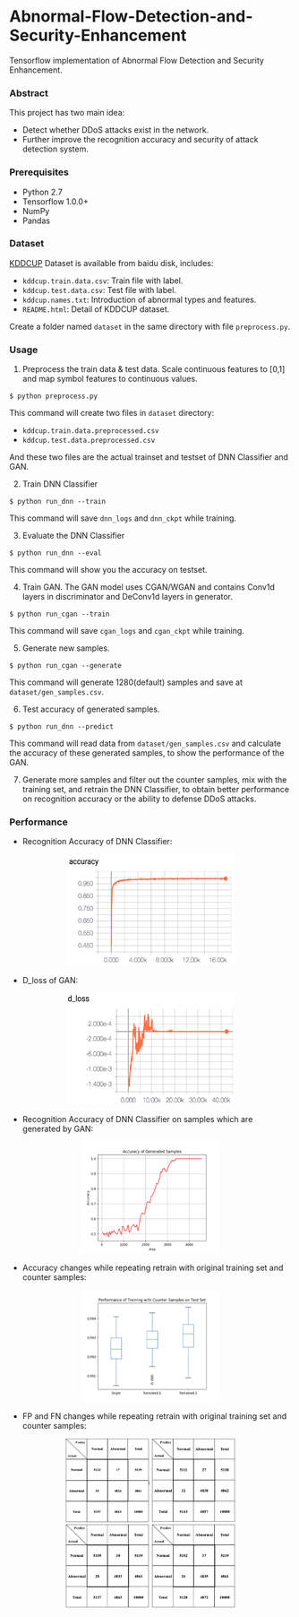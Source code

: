 # Abnormal-Flow-Detection-and-Security-Enhancement

Tensorflow implementation of Abnormal Flow Detection and Security Enhancement.

### Abstract

This project has two main idea:

* Detect whether DDoS attacks exist in the network.
* Further improve the recognition accuracy and security of attack detection system.

### Prerequisites

* Python 2.7
* Tensorflow 1.0.0+
* NumPy
* Pandas

### Dataset

[KDDCUP](https://pan.baidu.com/s/1cBBBSM) Dataset is available from baidu disk, includes:

* <code>kddcup.train.data.csv</code>: Train file with label.
* <code>kddcup.test.data.csv</code>: Test file with label.
* <code>kddcup.names.txt</code>: Introduction of abnormal types and features.
* <code>README.html</code>: Detail of KDDCUP dataset.

Create a folder named <code>dataset</code> in the same directory with file <code>preprocess.py</code>.

### Usage

1. Preprocess the train data & test data. Scale continuous features to [0,1] and map symbol features to continuous values.

```
$ python preprocess.py
```

This command will create two files in <code>dataset</code> directory:

* <code>kddcup.train.data.preprocessed.csv</code>
* <code>kddcup.test.data.preprocessed.csv</code>

And these two files are the actual trainset and testset of DNN Classifier and GAN.

2. Train DNN Classifier

```
$ python run_dnn --train
```

This command will save <code>dnn\_logs</code> and <code>dnn\_ckpt</code> while training.

3. Evaluate the DNN Classifier

```
$ python run_dnn --eval
```

This command will show you the accuracy on testset.

4. Train GAN. The GAN model uses CGAN/WGAN and contains Conv1d layers in discriminator and DeConv1d layers in generator.

```
$ python run_cgan --train
```

This command will save <code>cgan\_logs</code> and <code>cgan\_ckpt</code> while training.

5. Generate new samples.

```
$ python run_cgan --generate
```

This command will generate 1280(default) samples and save at <code>dataset/gen\_samples.csv</code>.

6. Test accuracy of generated samples.

```
$ python run_dnn --predict
```

This command will read data from <code>dataset/gen\_samples.csv</code> and calculate the accuracy of these generated samples, to show the performance of the GAN.

7. Generate more samples and filter out the counter samples, mix with the training set, and retrain the DNN Classifier, to obtain better performance on recognition accuracy or the ability to defense DDoS attacks.

### Performance

* Recognition Accuracy of DNN Classifier:

<div align="center"><img src="img/dnn-accuracy.png" width="300px" height="200px"></div>

* D_loss of GAN:

<div align="center"><img src="img/cgan-d-loss.png" width="300px" height="200px"></div>

* Recognition Accuracy of DNN Classifier on samples which are generated by GAN:

<div align="center"><img src="img/cgan-accuracy-of-generated-samples.png" width="250px" height="200px"></div>

* Accuracy changes while repeating retrain with original training set and counter samples:

<div align="center"><img src="img/counter-accuracy.png" width="250px" height="200px"></div>

* FP and FN changes while repeating retrain with original training set and counter samples:

<div align="center">
 <img src="img/counter-security-1.png" width="150px" height="150px">
 <img src="img/counter-security-2.png" width="150px" height="150px">
</div>
<div align="center">
 <img src="img/counter-security-3.png" width="150px" height="150px">
 <img src="img/counter-security-4.png" width="150px" height="150px">
 </div>